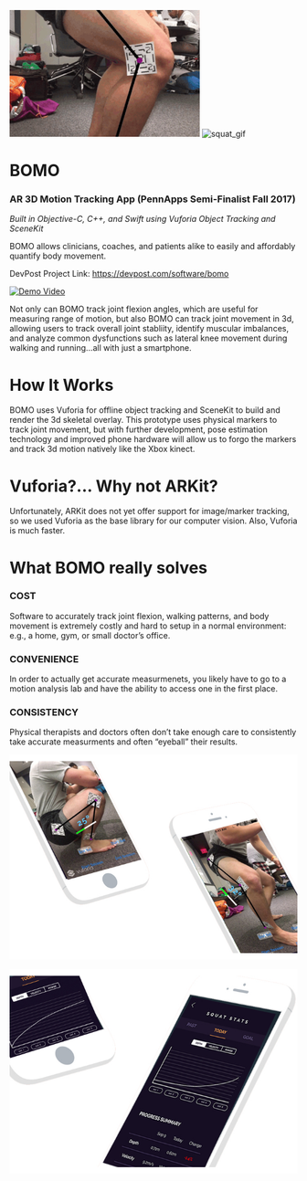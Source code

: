 ![bomo gif](https://github.com/HackBomo/Bomo/blob/master/Images/BomoGif.gif)
![squat_gif](https://github.com/HackBomo/Bomo/blob/master/Images/squat%20gif.gif)

# BOMO
### AR 3D Motion Tracking App (PennApps Semi-Finalist Fall 2017)
*Built in Objective-C, C++, and Swift using Vuforia Object Tracking and SceneKit*

BOMO allows clinicians, coaches, and patients alike to easily and affordably quantify body movement.

DevPost Project Link: https://devpost.com/software/bomo

[![Demo Video](https://img.youtube.com/vi/T-njDnVP4bc9I/0.jpg)](https://www.youtube.com/watch?v=njDnVP4bc9I)

Not only can BOMO track joint flexion angles, which are useful for measuring range of motion, but also BOMO can track joint movement in 3d, allowing users to track overall joint stabliity, identify muscular imbalances, and analyze common dysfunctions such as lateral knee movement during walking and running…all with just a smartphone.


# How It Works
BOMO uses Vuforia for offline object tracking and SceneKit to build and render the 3d skeletal overlay. This prototype uses physical markers to track joint movement, but with further development, pose estimation technology and improved phone hardware will allow us to forgo the markers and track 3d motion natively like the Xbox kinect.

# Vuforia?... Why not ARKit?
Unfortunately, ARKit does not yet offer support for image/marker tracking, so we used Vuforia as the base library for our computer vision. Also, Vuforia is much faster.

# What BOMO really solves

### COST
Software to accurately track joint flexion, walking patterns, and body movement is extremely costly and hard to setup in a normal environment: e.g., a home, gym, or small doctor’s office.

### CONVENIENCE
In order to actually get accurate measurmenets, you likely have to go to a motion analysis lab and have the ability to access one in the first place.

### CONSISTENCY 
Physical therapists and doctors often don’t take enough care to consistently take accurate measurments and often “eyeball” their results.

![image](https://github.com/HackBomo/Bomo/blob/master/Images/Screenshots.jpg)

![image](https://github.com/HackBomo/Bomo/blob/master/Images/Stats%20Page.jpg)


